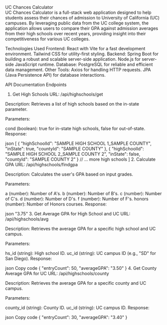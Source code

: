 UC Chances Calculator  
UC Chances Calculator is a full-stack web application designed to help students assess their chances of admission to University of California (UC) campuses. By leveraging public data from the UC college system, the application allows users to compare their GPA against admission averages from their high schools over recent years, providing insight into their competitiveness for various UC colleges.  

Technologies Used
Frontend:
React with Vite for a fast development environment.
Tailwind CSS for utility-first styling.
Backend:
Spring Boot for building a robust and scalable server-side application.
Node.js for server-side JavaScript runtime.
Database:
PostgreSQL for reliable and efficient data management.
Other Tools:
Axios for handling HTTP requests.
JPA (Java Persistence API) for database interactions.

API Documentation
Endpoints
1. Get High Schools
URL: /api/highschools/get

Description: Retrieves a list of high schools based on the in-state parameter.

Parameters:

cond (boolean): true for in-state high schools, false for out-of-state.
Response:

json
[
  {
    "highSchoolId": "SAMPLE HIGH SCHOOL 1_SAMPLE COUNTY",
    "inState": true,
    "countyId": "SAMPLE COUNTY"
  },
  {
    "highSchoolId": "SAMPLE HIGH SCHOOL 2_SAMPLE COUNTY 2",
    "inState": false,
    "countyId": "SAMPLE COUNTY 2"
  }
  // ... more high schools
]
2. Calculate GPA
URL: /api/highschools/findgpa

Description: Calculates the user's GPA based on input grades.

Parameters:

a (number): Number of A's.
b (number): Number of B's.
c (number): Number of C's.
d (number): Number of D's.
f (number): Number of F's.
honors (number): Number of Honors courses.
Response:

json
"3.75"
3. Get Average GPA for High School and UC
URL: /api/highschools/avg

Description: Retrieves the average GPA for a specific high school and UC campus.

Parameters:

hs_id (string): High school ID.
uc_id (string): UC campus ID (e.g., "SD" for San Diego).
Response:

json
Copy code
{
  "entryCount": 50,
  "averageGPA": "3.50"
}
4. Get County Average GPA for UC
URL: /api/highschools/county

Description: Retrieves the average GPA for a specific county and UC campus.

Parameters:

county_id (string): County ID.
uc_id (string): UC campus ID.
Response:

json
Copy code
{
  "entryCount": 30,
  "averageGPA": "3.40"
}